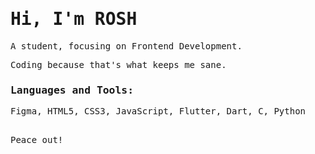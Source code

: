 <samp>
  <h1>Hi, I'm ROSH</h1>
  A student, focusing on Frontend Development.<p>
  Coding because that's what keeps me sane.
<h3>
Languages and Tools:
</h3>
  Figma,
  HTML5,
  CSS3,
  JavaScript,
  Flutter,
  Dart,
  C,
  Python
  
  
  
<p><br>
  Peace out!
</samp>
